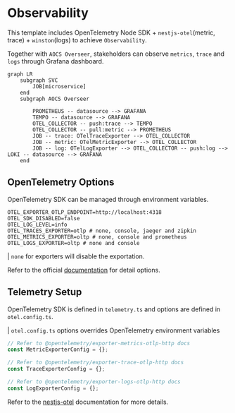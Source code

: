 # Observability

This template includes OpenTelemetry Node SDK + `nestjs-otel`(metric, trace) + `winston`(logs) to achieve `Observability`.

Together with `AOCS Overseer`, stakeholders can observe `metrics`, `trace` and `logs` through Grafana dashboard.

```mermaid
graph LR
	subgraph SVC
		JOB[microservice]
	end
	subgraph AOCS Overseer
		
		PROMETHEUS -- datasource --> GRAFANA  
		TEMPO -- datasource --> GRAFANA
		OTEL_COLLECTOR -- push:trace --> TEMPO
		OTEL_COLLECTOR -- pull:metric --> PROMETHEUS
		JOB -- trace: OTelTraceExporter --> OTEL_COLLECTOR
		JOB -- metric: OTelMetricExporter --> OTEL_COLLECTOR
		JOB -- log: OTelLogExporter --> OTEL_COLLECTOR -- push:log --> LOKI -- datasource --> GRAFANA
	end
```

## OpenTelemetry Options

OpenTelemetry SDK can be managed through environment variables.

```
OTEL_EXPORTER_OTLP_ENDPOINT=http://localhost:4318
OTEL_SDK_DISABLED=false
OTEL_LOG_LEVEL=info
OTEL_TRACES_EXPORTER=otlp # none, console, jaeger and zipkin
OTEL_METRICS_EXPORTER=oltp # none, console and prometheus
OTEL_LOGS_EXPORTER=oltp # none and console
```

| `none` for exporters will disable the exportation.

Refer to the official [documentation](https://opentelemetry.io/docs/specs/otel/configuration/sdk-environment-variables/) for detail options.

## Telemetry Setup

OpenTelemetry SDK is defined in `telemetry.ts` and options are defined in `otel.config.ts`.

| `otel.config.ts` options overrides OpenTelemetry environment variables

```ts
// Refer to @opentelemetry/exporter-metrics-otlp-http docs
const MetricExporterConfig = {};

// Refer to @opentelemetry/exporter-trace-otlp-http docs
const TraceExporterConfig = {};

// Refer to @opentelemetry/exporter-logs-otlp-http docs
const LogExporterConfig = {};
```

Refer to the [nestjs-otel](https://github.com/pragmaticivan/nestjs-otel#readme) documentation for more details. 
